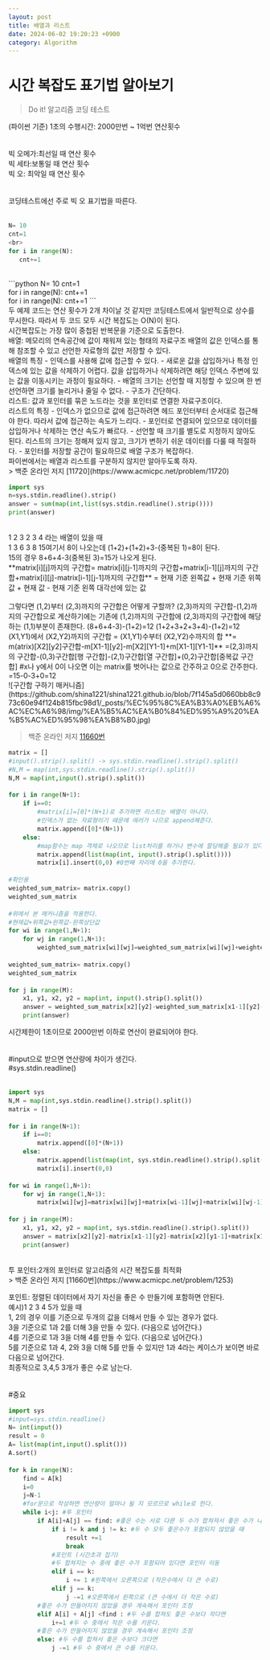 ```yaml
---
layout: post
title: 배열과 리스트
date: 2024-06-02 19:20:23 +0900
category: Algorithm
---
```

# 시간 복잡도 표기법 알아보기
> Do it! 알고리즘 코딩 테스트 

(파이썬 기준) 1초의 수행시간: 2000만번 ~ 1억번 연산횟수  
<br>  
빅 오메가:최선일 때 연산 횟수  
빅 세타:보통일 때 연산 횟수  
빅 오: 최악일 때 연산 횟수  
<br>  
코딩테스트에선 주로 빅 오 표기법을 따른다.  
<br>
```python
N= 10
cnt=1
<br>
for i in range(N):
   cnt+=1
```  
<br>  
```python
N= 10
cnt=1
<br>
for i in range(N):
   cnt+=1
<br>
for i in range(N):
   cnt+=1
```  
<br>  
두 예제 코드는 연산 횟수가 2개 차이날 것 같지만  
코딩테스트에서 일반적으로 상수를 무시한다.
따라서 두 코드 모두 시간 복잡도는 O(N)이 된다.  
<br>  
시간복잡도는 가장 많이 중첩된 반복문을 기준으로 도출한다.  
<br>
배열: 메모리의 연속공간에 값이 채워져 있는 형태의 자료구조  
배열의 값은 인덱스를 통해 참조할 수 있고 선언한 자료형의 값만 저장할 수 있다.  
<br>  
배열의 특징  
- 인덱스를 사용해 값에 접근할 수 있다.  
- 새로운 값을 삽입하거나 특정 인덱스에 있는 값을 삭제하기 어렵다. 값을 삽입하거나 삭제하려면 해당 인덱스 주변에 있는 값을 이동시키는 과정이 필요하다.  
- 배열의 크기는 선언할 때 지정할 수 있으며 한 번 선언하면 크기를 늘리거나 줄일 수 없다.  
- 구조가 간단하다.  
<br>  
리스트: 값과 포인터를 묶은 노드라는 것을 포인터로 연결한 자료구조이다.  
<br>
리스트의 특징  
- 인덱스가 없으므로 값에 접근하려면 헤드 포인터부터 순서대로 접근해야 한다. 따라서 값에 접근하는 속도가 느리다.  
- 포인터로 연결되어 있으므로 데이터를 삽입하거나 삭제하는 연산 속도가 빠르다.  
- 선언할 때 크기를 별도로 지정하지 않아도 된다. 리스트의 크기는 정해져 있지 않고, 크기가 변하기 쉬운 데이터를 다룰 때 적절하다.  
- 포인터를 저장할 공간이 필요하므로 배열 구조가 복잡하다.  
<br>  
파이썬에서는 배열과 리스트를 구분하지 않지만 알아두도록 하자.  
<br>   
> 백준 온라인 저지 [11720](https://www.acmicpc.net/problem/11720)  

```python
import sys
n=sys.stdin.readline().strip()
answer = sum(map(int,list(sys.stdin.readline().strip())))
print(answer)
```
<br>
1 2 3  
2 3 4 라는 배열이 있을 때  
<br>  
1 3 6  
3 8 15여기서 8이 나오는데  
(1+2)+(1+2)+3-(중복된 1)=8이 된다.  
<br>  
15의 경우  
8+6+4-3(중복된 3)=15가 나오게 된다. 
<br>
**matrix[i][j]까지의 구간합= matrix[i][j-1]까지의 구간합+matrix[i-1][j]까지의 구간합+matrix[i][j]-matrix[i-1][j-1]까지의 구간합**  
                         = 현재 기준 왼쪽값 + 현재 기준 위쪽 값 + 현재 값 - 현재 기준 왼쪽 대각선에 있는 값  
<br>
<br>                           
그렇다면 (1,2)부터 (2,3)까지의 구간합은 어떻게 구할까?  
(2,3)까지의 구간합-(1,2)까지의 구간합으로 계산하기에는 기존에 (1,2)까지의 구간합에 (2,3)까지의 구간합에 해당하는 (1,1)부분이 존재한다. 
(8+6+4-3)-(1+2)=12  
(1+2+3+2+3+4)-(1+2)=12  
<br>  
(X1,Y1)에서 (X2,Y2)까지의 구간합 = (X1,Y1)수부터 (X2,Y2)수까지의 합  
                               **= m(atrix)[X2][y2]구간합-m[X1-1][y2]-m[X2][Y1-1]+m[X1-1][Y1-1]**  
                                 =(2,3)까지의 구간합-(0,3)구간합[행 구간합]-(2,1)구간합[열 구간합]+(0,2)구간합[중복값 구간합]  
                                 #x나 y에서 0이 나오면 이는 matrix를 벗어나는 값으로 간주하고 0으로 간주한다.  
                                 =15-0-3+0=12   
<br>
![구간합 구하기 매커니즘](https://github.com/shina1221/shina1221.github.io/blob/7f145a5d0660bb8c973c60e94f124b815fbc98d1/_posts/%EC%95%8C%EA%B3%A0%EB%A6%AC%EC%A6%98/img/%EA%B5%AC%EA%B0%84%ED%95%A9%20%EA%B5%AC%ED%95%98%EA%B8%B0.jpg)
<br>

> 백준 온라인 저지 [11660번](https://www.acmicpc.net/problem/11660)   

```python
matrix = []
#input().strip().split() -> sys.stdin.readline().strip().split() 
#N,M = map(int,sys.stdin.readline().strip().split())
N,M = map(int,input().strip().split())

for i in range(N+1):
    if i==0:
        #matrix[i]=[0]*(N+1)로 추가하면 리스트는 배열이 아니다. 
        #인덱스가 없는 자료형이기 때문에 에러가 나므로 append해준다. 
        matrix.append([0]*(N+1))
    else:
        #map함수는 map 객체로 나오므로 list처리를 하거나 변수에 할당해줄 필요가 있다. 
        matrix.append(list(map(int, input().strip().split())))
        matrix[i].insert(0,0) #0번째 자리에 0을 추가한다.

#확인용        
weighted_sum_matrix= matrix.copy()
weighted_sum_matrix    

#위에서 본 매커니즘을 적용한다. 
#현재값+위쪽값+왼쪽값-왼쪽상단값
for wi in range(1,N+1):
    for wj in range(1,N+1):
        weighted_sum_matrix[wi][wj]=weighted_sum_matrix[wi][wj]+weighted_sum_matrix[wi-1][wj]+weighted_sum_matrix[wi][wj-1]-weighted_sum_matrix[wi-1][wj-1] 

weighted_sum_matrix= matrix.copy()
weighted_sum_matrix    

for j in range(M):
    x1, y1, x2, y2 = map(int, input().strip().split())
    answer = weighted_sum_matrix[x2][y2]-weighted_sum_matrix[x1-1][y2]-weighted_sum_matrix[x2][y1-1]+weighted_sum_matrix[x1-1][y1-1]
    print(answer)
```
시간제한이 1초이므로 2000만번 이하로 연산이 완료되어야 한다.  
<br>  
#input으로 받으면 연산량에 차이가 생긴다.  
#sys.stdin.readline()  
<br>  
```python
import sys
N,M = map(int,sys.stdin.readline().strip().split())
matrix = []

for i in range(N+1):
    if i==0:
        matrix.append([0]*(N+1))
    else:
        matrix.append(list(map(int, sys.stdin.readline().strip().split())))
        matrix[i].insert(0,0) 
            
for wi in range(1,N+1):
    for wj in range(1,N+1):
        matrix[wi][wj]=matrix[wi][wj]+matrix[wi-1][wj]+matrix[wi][wj-1]-matrix[wi-1][wj-1] 
        
for j in range(M):
    x1, y1, x2, y2 = map(int, sys.stdin.readline().strip().split())
    answer = matrix[x2][y2]-matrix[x1-1][y2]-matrix[x2][y1-1]+matrix[x1-1][y1-1]
    print(answer)
```
<br>  
투 포인터:2개의 포인터로 알고리즘의 시간 복잡도를 최적화  
<br>  
> 백준 온라인 저지 [11660번](https://www.acmicpc.net/problem/1253)   

포인트: 정렬된 데이터에서 자기 자신을 좋은 수 만들기에 포함하면 안된다.  
예시)1 2 3 4 5가 있을 때   
1, 2의 경우 이를 기준으로 두개의 값을 더해서 만들 수 있는 경우가 없다.  
3을 기준으로 1과 2를 더해 3을 만들 수 있다. (다음으로 넘어간다.)  
4를 기준으로 1과 3을 더해 4를 만들 수 있다. (다음으로 넘어간다.)  
5를 기준으로 1과 4, 2와 3을 더해 5를 만들 수 있지만 1과 4라는 케이스가 보이면 바로 다음으로 넘어간다.  
최종적으로 3,4,5 3개가 좋은 수로 남는다.  
<br>  
#중요
```python
import sys
#input=sys.stdin.readline()
N= int(input())
result = 0
A= list(map(int,input().split()))
A.sort()

for k in range(N):
    find = A[k]
    i=0
    j=N-1
    #for문으로 작성하면 연산량이 얼마나 될 지 모르므로 while로 한다. 
    while i<j: #투 포인터
        if A[i]+A[j] == find: #좋은 수는 서로 다른 두 수가 합쳐져서 좋은 수가 나왔을 때 
            if i != k and j != k: #두 수 모두 좋은수가 포함되지 않았을 때  
                result +=1
                break
            #포인트 (시간초과 잡기)
            #두 합쳐지는 수 중에 좋은 수가 포함되어 있다면 포인터 이동 
            elif i == k: 
                i += 1 #왼쪽에서 오른쪽으로 (작은수에서 더 큰 수로)
            elif j == k: 
                j -=1 #오른쪽에서 왼쪽으로 (큰 수에서 더 작은 수로)
        #좋은 수가 만들어지지 않았을 경우 계속해서 포인터 조정
        elif A[i] + A[j] <find : #두 수를 합쳐도 좋은 수보다 작다면 
            i+=1 #두 수 중에서 작은 수를 키운다. 
        #좋은 수가 만들어지지 않았을 경우 계속해서 포인터 조정
        else: #두 수를 합쳐서 좋은 수보다 크다면 
            j -=1 #두 수 중에서 큰 수를 키운다. 
```

